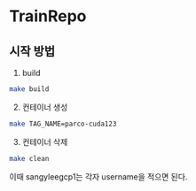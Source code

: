 # TrainRepo

## 시작 방법

1. build
```bash
make build
```

2. 컨테이너 생성
```bash
make TAG_NAME=parco-cuda123
```

3. 컨테이너 삭제
```bash
make clean
```

이때 sangyleegcp1는 각자 username을 적으면 된다.
